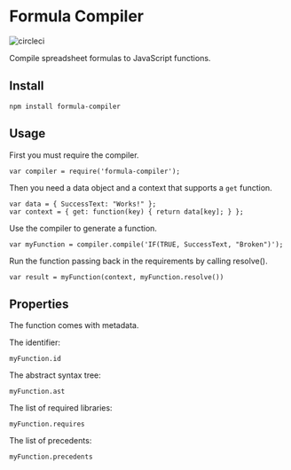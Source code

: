 # Formula Compiler

![circleci](https://circleci.com/gh/FormulaPages/formula-compiler.svg?style=shield&circle-token=:circle-token)

Compile spreadsheet formulas to JavaScript functions.

## Install

    npm install formula-compiler

## Usage

First you must require the compiler.

    var compiler = require('formula-compiler');

Then you need a data object and a context that supports
a `get` function.

    var data = { SuccessText: "Works!" };
    var context = { get: function(key) { return data[key]; } };

Use the compiler to generate a function.

    var myFunction = compiler.compile('IF(TRUE, SuccessText, "Broken")');

Run the function passing back in the requirements by calling resolve().

    var result = myFunction(context, myFunction.resolve())

## Properties

The function comes with metadata.

The identifier:

    myFunction.id

The abstract syntax tree:

    myFunction.ast

The list of required libraries:

    myFunction.requires

The list of precedents:

    myFunction.precedents
